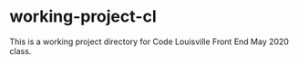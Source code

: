 # working-project-cl
This is a working project directory for Code Louisville Front End May 2020 class.
